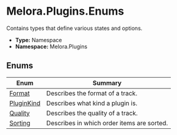 ﻿---
dir:
  text: Enums
  link: true
---



# Melora\.Plugins\.Enums
Contains types that define various states and options\.
- **Type:** Namespace
- **Namespace:** Melora.Plugins


## Enums
| Enum | Summary |
| ---- | ------- |
| [Format](/Melora/plugin-api-reference/Melora.Plugins/Enums/Format.html) | Describes the format of a track. |
| [PluginKind](/Melora/plugin-api-reference/Melora.Plugins/Enums/PluginKind.html) | Describes what kind a plugin is. |
| [Quality](/Melora/plugin-api-reference/Melora.Plugins/Enums/Quality.html) | Describes the quality of a track. |
| [Sorting](/Melora/plugin-api-reference/Melora.Plugins/Enums/Sorting.html) | Describes in which order items are sorted. |

